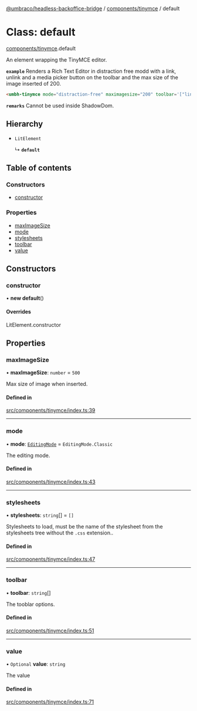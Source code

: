 [@umbraco/headless-backoffice-bridge](../README.md) / [components/tinymce](../modules/components_tinymce.md) / default

# Class: default

[components/tinymce](../modules/components_tinymce.md).default

An element wrapping the TinyMCE editor.

**`example`** Renders a Rich Text Editor in distraction free modd with a link, unlink and a media picker button on the toolbar and the max size of the image inserted of 200.

```html
<umbh-tinymce mode="distraction-free" maximagesize="200" toolbar='["link", "unlink", "umbmediapicker"]'></umbh-tinymce>
```

**`remarks`** Cannot be used inside ShadowDom.

## Hierarchy

- `LitElement`

  ↳ **`default`**

## Table of contents

### Constructors

- [constructor](components_tinymce.default.md#constructor)

### Properties

- [maxImageSize](components_tinymce.default.md#maximagesize)
- [mode](components_tinymce.default.md#mode)
- [stylesheets](components_tinymce.default.md#stylesheets)
- [toolbar](components_tinymce.default.md#toolbar)
- [value](components_tinymce.default.md#value)

## Constructors

### constructor

• **new default**()

#### Overrides

LitElement.constructor

## Properties

### maxImageSize

• **maxImageSize**: `number` = `500`

Max size of image when inserted.

#### Defined in

[src/components/tinymce/index.ts:39](https://github.com/umbraco/Umbraco.Headless.Backoffice.Bridge/blob/556873b/src/components/tinymce/index.ts#L39)

___

### mode

• **mode**: [`EditingMode`](../enums/components_tinymce.EditingMode.md) = `EditingMode.Classic`

The editing mode.

#### Defined in

[src/components/tinymce/index.ts:43](https://github.com/umbraco/Umbraco.Headless.Backoffice.Bridge/blob/556873b/src/components/tinymce/index.ts#L43)

___

### stylesheets

• **stylesheets**: `string`[] = `[]`

Stylesheets to load, must be the name of the stylesheet from the stylesheets tree without the `.css` extension..

#### Defined in

[src/components/tinymce/index.ts:47](https://github.com/umbraco/Umbraco.Headless.Backoffice.Bridge/blob/556873b/src/components/tinymce/index.ts#L47)

___

### toolbar

• **toolbar**: `string`[]

The tooblar options.

#### Defined in

[src/components/tinymce/index.ts:51](https://github.com/umbraco/Umbraco.Headless.Backoffice.Bridge/blob/556873b/src/components/tinymce/index.ts#L51)

___

### value

• `Optional` **value**: `string`

The value

#### Defined in

[src/components/tinymce/index.ts:71](https://github.com/umbraco/Umbraco.Headless.Backoffice.Bridge/blob/556873b/src/components/tinymce/index.ts#L71)
